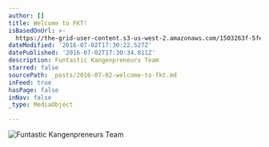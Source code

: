 ```yaml
---
author: []
title: Welcome to FKT!
isBasedOnUrl: >-
  https://the-grid-user-content.s3-us-west-2.amazonaws.com/1503263f-5fe4-48f5-b9cc-0436ee0beab3.jpg
dateModified: '2016-07-02T17:30:22.527Z'
datePublished: '2016-07-02T17:30:34.811Z'
description: Funtastic Kangenpreneurs Team
starred: false
sourcePath: _posts/2016-07-02-welcome-to-fkt.md
inFeed: true
hasPage: false
inNav: false
_type: MediaObject

---
```

![Funtastic Kangenpreneurs Team](https://the-grid-user-content.s3-us-west-2.amazonaws.com/1503263f-5fe4-48f5-b9cc-0436ee0beab3.jpg)